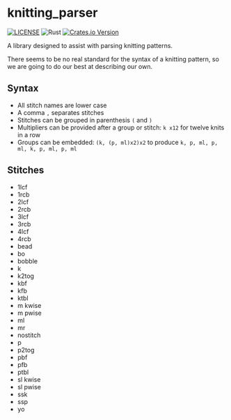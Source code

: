 # knitting_parser

[![LICENSE](https://img.shields.io/badge/license-MIT-blue.svg)](LICENSE)
![Rust](https://github.com/jamesmahler/knitting_parser/workflows/Rust/badge.svg?branch=master)
[![Crates.io Version](https://img.shields.io/crates/v/knitting_parse.svg)](https://crates.io/crates/knitting_parse)

A library designed to assist with parsing knitting patterns.

There seems to be no real standard for the syntax of a knitting pattern, so we are going to do our best at describing our own.

## Syntax

- All stitch names are lower case
- A comma `,` separates stitches
- Stitches can be grouped in parenthesis `(` and `)`
- Multipliers can be provided after a group or stitch: `k x12` for twelve knits in a row
- Groups can be embedded: `(k, (p, ml)x2)x2` to produce `k, p, ml, p, ml, k, p, ml, p, ml`

## Stitches

- 1lcf
- 1rcb
- 2lcf
- 2rcb
- 3lcf
- 3rcb
- 4lcf
- 4rcb
- bead
- bo
- bobble
- k
- k2tog
- kbf
- kfb
- ktbl
- m kwise
- m pwise
- ml
- mr
- nostitch
- p
- p2tog
- pbf
- pfb
- ptbl
- sl kwise
- sl pwise
- ssk
- ssp
- yo
